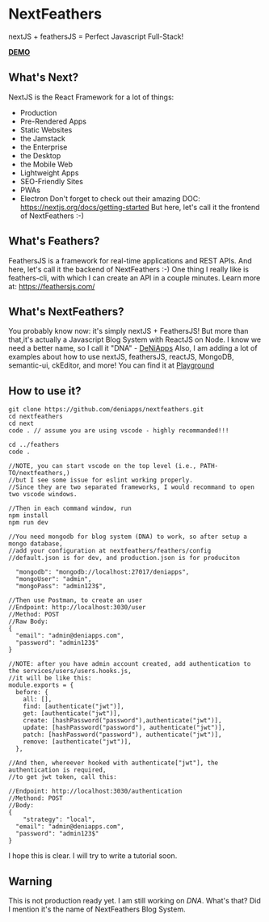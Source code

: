# NextFeathers
nextJS + feathersJS = Perfect Javascript Full-Stack! 


[**DEMO**](https://deniapps.com)

## What's Next?
NextJS is the React Framework for a lot of things: 
 - Production 
 - Pre-Rendered Apps 
 - Static Websites 
 - the Jamstack 
 - the Enterprise 
 - the Desktop 
 - the Mobile Web 
 - Lightweight Apps 
 - SEO-Friendly Sites 
 - PWAs 
 - Electron
Don't forget to check out their amazing DOC: https://nextjs.org/docs/getting-started
But here, let's call it the frontend of NextFeathers :-)

## What's Feathers?
FeathersJS is a framework for real-time applications and REST APIs. And here, let's call it the backend of NextFeathers :-)
One thing I really like is feathers-cli, with which I can create an API in a couple minutes. Learn more at: https://feathersjs.com/

## What's NextFeathers?
You probably know now: it's simply nextJS + FeathersJS! But more than that,it's actually a Javascript Blog System with ReactJS on Node. 
I know we need a better name, so I call it "DNA" - [DeNiApps](https://deniapps.com) 
Also, I am adding a lot of examples about how to use nextJS, feathersJS, reactJS, MongoDB, semantic-ui, ckEditor, and more! 
You can find it at [Playground](https://deniapps.com/playground)

## How to use it?
```
git clone https://github.com/deniapps/nextfeathers.git
cd nextfeathers
cd next 
code . // assume you are using vscode - highly recommanded!!!

cd ../feathers
code .

//NOTE, you can start vscode on the top level (i.e., PATH-TO/nextfeathers,) 
//but I see some issue for eslint working properly. 
//Since they are two separated frameworks, I would recommand to open two vscode windows.

//Then in each command window, run
npm install
npm run dev

//You need mongodb for blog system (DNA) to work, so after setup a mongo database, 
//add your configuration at nextfeathers/feathers/config
//default.json is for dev, and production.json is for produciton

  "mongodb": "mongodb://localhost:27017/deniapps", 
  "mongoUser": "admin",
  "mongoPass": "admin123$",

//Then use Postman, to create an user
//Endpoint: http://localhost:3030/user
//Method: POST
//Raw Body:
{
  "email": "admin@deniapps.com",
  "password": "admin123$"
}

//NOTE: after you have admin account created, add authentication to the services/users/users.hooks.js, 
//it will be like this: 
module.exports = {
  before: {
    all: [],
    find: [authenticate("jwt")],
    get: [authenticate("jwt")],
    create: [hashPassword("password"),authenticate("jwt")],
    update: [hashPassword("password"), authenticate("jwt")],
    patch: [hashPassword("password"), authenticate("jwt")],
    remove: [authenticate("jwt")],
  },

//And then, whereever hooked with authenticate["jwt"], the authentication is required, 
//to get jwt token, call this:

//Endpoint: http://localhost:3030/authentication
//Methond: POST
//Body:
{
	"strategy": "local",
  "email": "admin@deniapps.com",
  "password": "admin123$"
}
```
I hope this is clear. I will try to write a tutorial soon. 

## Warning
This is not production ready yet. I am still working on *DNA*. What's that? Did I mention it's the name of NextFeathers Blog System.
